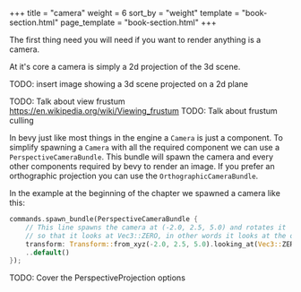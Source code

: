 +++
title = "camera"
weight = 6
sort_by = "weight"
template = "book-section.html"
page_template = "book-section.html"
+++

The first thing need you will need if you want to render anything is a camera.

At it's core a camera is simply a 2d projection of the 3d scene.

TODO: insert image showing a 3d scene projected on a 2d plane

TODO: Talk about view frustum <https://en.wikipedia.org/wiki/Viewing_frustum>
TODO: Talk about frustum culling

In bevy just like most things in the engine a `Camera` is just a component. To simplify spawning a `Camera` with all the required component we can use a `PerspectiveCameraBundle`. This bundle will spawn the camera and every other components required by bevy to render an image. If you prefer an orthographic projection you can use the `OrthographicCameraBundle`.

In the example at the beginning of the chapter we spawned a camera like this:

```rust
commands.spawn_bundle(PerspectiveCameraBundle {
    // This line spawns the camera at (-2.0, 2.5, 5.0) and rotates it
    // so that it looks at Vec3::ZERO, in other words it looks at the origin.
    transform: Transform::from_xyz(-2.0, 2.5, 5.0).looking_at(Vec3::ZERO, Vec3::Y),
    ..default()
});
```

TODO: Cover the PerspectiveProjection options
